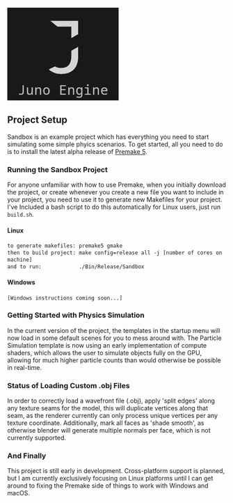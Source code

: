 

![alt text](https://github.com/jimdox/Juno/blob/master/Resources/Textures/JunoLogoSmall.png) 


## Project Setup
Sandbox is an example project which has everything you need to start simulating some simple phyics scenarios. To get started, all you need to do is to install the latest alpha release of [Premake 5](https://premake.github.io/download.html#v5).

### Running the Sandbox Project
For anyone unfamiliar with how to use Premake, when you initially download the project, or create whenever you create a new file you want to include in your project, you need to use it to generate new Makefiles for your project. I've Included a bash script to do this automatically for Linux users, just run `build.sh`.
#### Linux
    to generate makefiles: premake5 gmake 
    then to build project: make config=release all -j [number of cores on machine] 
    and to run:            ./Bin/Release/Sandbox 
#### Windows
    [Windows instructions coming soon...]


### Getting Started with Physics Simulation
In the current version of the project, the templates in the startup menu will now load in some default scenes for you to mess around with. The Particle Simulation template is now using an early implementation of compute shaders, which allows the user to simulate objects fully on the GPU, allowing for much higher particle counts than would otherwise be possible in real-time. 


### Status of Loading Custom .obj Files
In order to correctly load a wavefront file (.obj), apply 'split edges' along any texture seams for the model, this will duplicate vertices along that seam, as the renderer currently can only process unique vertices per any texture coordinate. Additionally, mark all faces as 'shade smooth', as otherwise blender will generate multiple normals per face, which is not currently supported.


### And Finally
This project is still early in development. Cross-platform support is planned, but I am currently exclusively focusing on Linux platforms until I can get around to fixing the Premake side of things to work with Windows and macOS.

    
